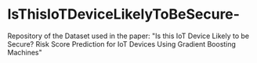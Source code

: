 # IsThisIoTDeviceLikelyToBeSecure-
Repository of the Dataset used in the paper: "Is this IoT Device Likely to be Secure? Risk Score Prediction for IoT Devices Using Gradient Boosting Machines"
